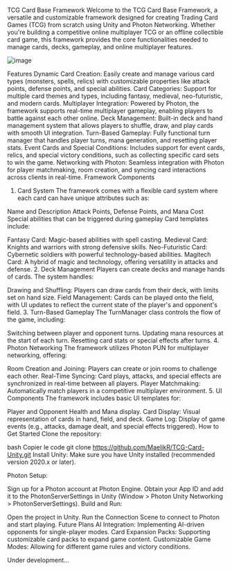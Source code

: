 TCG Card Base Framework
Welcome to the TCG Card Base Framework, a versatile and customizable framework designed for creating Trading Card Games (TCG) from scratch using Unity and Photon Networking. Whether you're building a competitive online multiplayer TCG or an offline 
collectible card game, this framework provides the core functionalities needed to manage cards, decks, gameplay, and online multiplayer features.

![image](https://github.com/user-attachments/assets/64b2da36-1c11-4252-a4a5-508356f1cd0d)


Features
Dynamic Card Creation: Easily create and manage various card types (monsters, spells, relics) with customizable properties like attack points, defense points, and special abilities.
Card Categories: Support for multiple card themes and types, including fantasy, medieval, neo-futuristic, and modern cards.
Multiplayer Integration: Powered by Photon, the framework supports real-time multiplayer gameplay, enabling players to battle against each other online.
Deck Management: Built-in deck and hand management system that allows players to shuffle, draw, and play cards with smooth UI integration.
Turn-Based Gameplay: Fully functional turn manager that handles player turns, mana generation, and resetting player stats.
Event Cards and Special Conditions: Includes support for event cards, relics, and special victory conditions, such as collecting specific card sets to win the game.
Networking with Photon: Seamless integration with Photon for player matchmaking, room creation, and syncing card interactions across clients in real-time.
Framework Components
1. Card System
The framework comes with a flexible card system where each card can have unique attributes such as:

Name and Description
Attack Points, Defense Points, and Mana Cost
Special abilities that can be triggered during gameplay
Card templates include:

Fantasy Card: Magic-based abilities with spell casting.
Medieval Card: Knights and warriors with strong defensive skills.
Neo-Futuristic Card: Cybernetic soldiers with powerful technology-based abilities.
Magitech Card: A hybrid of magic and technology, offering versatility in attacks and defense.
2. Deck Management
Players can create decks and manage hands of cards. The system handles:

Drawing and Shuffling: Players can draw cards from their deck, with limits set on hand size.
Field Management: Cards can be played onto the field, with UI updates to reflect the current state of the player's and opponent's field.
3. Turn-Based Gameplay
The TurnManager class controls the flow of the game, including:

Switching between player and opponent turns.
Updating mana resources at the start of each turn.
Resetting card stats or special effects after turns.
4. Photon Networking
The framework utilizes Photon PUN for multiplayer networking, offering:

Room Creation and Joining: Players can create or join rooms to challenge each other.
Real-Time Syncing: Card plays, attacks, and special effects are synchronized in real-time between all players.
Player Matchmaking: Automatically match players in a competitive multiplayer environment.
5. UI Components
The framework includes basic UI templates for:

Player and Opponent Health and Mana display.
Card Display: Visual representation of cards in hand, field, and deck.
Game Log: Display of game events (e.g., attacks, damage dealt, and special effects triggered).
How to Get Started
Clone the repository:

bash
Copier le code
git clone https://github.com/MaelikR/TCG-Card-Unity.git
Install Unity: Make sure you have Unity installed (recommended version 2020.x or later).

Photon Setup:

Sign up for a Photon account at Photon Engine.
Obtain your App ID and add it to the PhotonServerSettings in Unity (Window > Photon Unity Networking > PhotonServerSettings).
Build and Run:

Open the project in Unity.
Run the Connection Scene to connect to Photon and start playing.
Future Plans
AI Integration: Implementing AI-driven opponents for single-player modes.
Card Expansion Packs: Supporting customizable card packs to expand game content.
Customizable Game Modes: Allowing for different game rules and victory conditions.

Under development...

